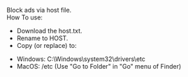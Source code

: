 Block ads via host file.  
How To use:  
- Download the host.txt.  
- Rename to HOST.  
- Copy (or replace) to:  
+ Windows: C:\Windows\system32\drivers\etc  
+ MacOS: /etc (Use "Go to Folder" in "Go" menu of Finder)